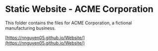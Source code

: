 # Static Website - ACME Corporation
This folder contains the files for ACME Corporation, a fictional manufacturing business.

[https://nnguyen05.github.io/Website/](https://nnguyen05.github.io/Website/)

